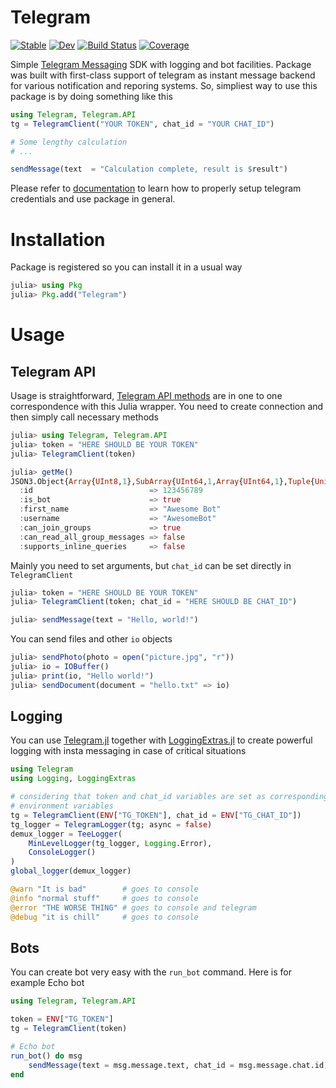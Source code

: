 # Telegram

[![Stable](https://img.shields.io/badge/docs-stable-blue.svg)](https://Arkoniak.github.io/Telegram.jl/stable)
[![Dev](https://img.shields.io/badge/docs-dev-blue.svg)](https://Arkoniak.github.io/Telegram.jl/dev)
[![Build Status](https://travis-ci.com/Arkoniak/Telegram.jl.svg?branch=master)](https://travis-ci.com/Arkoniak/Telegram.jl)
[![Coverage](https://codecov.io/gh/Arkoniak/Telegram.jl/branch/master/graph/badge.svg)](https://codecov.io/gh/Arkoniak/Telegram.jl)

Simple [Telegram Messaging](https://telegram.org/) SDK with logging and bot facilities. Package was built with first-class support of telegram as instant message backend for various notification and reporing systems. So, simpliest way to use this package is by doing something like this

```julia
using Telegram, Telegram.API
tg = TelegramClient("YOUR TOKEN", chat_id = "YOUR CHAT_ID")

# Some lengthy calculation
# ...

sendMessage(text  = "Calculation complete, result is $result")
```

Please refer to [documentation](https://Arkoniak.github.io/Telegram.jl/dev) to learn how to properly setup telegram credentials and use package in general. 

# Installation

Package is registered so you can install it in a usual way

```julia
julia> using Pkg
julia> Pkg.add("Telegram")
```

# Usage

## Telegram API

Usage is straightforward, [Telegram API methods](https://core.telegram.org/bots/api#available-methods) are in one to one correspondence with this Julia wrapper. You need to create connection and then simply call necessary methods

```julia
julia> using Telegram, Telegram.API
julia> token = "HERE SHOULD BE YOUR TOKEN"
julia> TelegramClient(token)

julia> getMe()
JSON3.Object{Array{UInt8,1},SubArray{UInt64,1,Array{UInt64,1},Tuple{UnitRange{Int64}},true}} with 7 entries:
  :id                          => 123456789
  :is_bot                      => true
  :first_name                  => "Awesome Bot"
  :username                    => "AwesomeBot"
  :can_join_groups             => true
  :can_read_all_group_messages => false
  :supports_inline_queries     => false
```

Mainly you need to set arguments, but `chat_id` can be set directly in `TelegramClient` 

```julia
julia> token = "HERE SHOULD BE YOUR TOKEN"
julia> TelegramClient(token; chat_id = "HERE SHOULD BE CHAT_ID")

julia> sendMessage(text = "Hello, world!")
```

You can send files and other `io` objects

```julia
julia> sendPhoto(photo = open("picture.jpg", "r"))
julia> io = IOBuffer()
julia> print(io, "Hello world!")
julia> sendDocument(document = "hello.txt" => io)
```

## Logging

You can use [Telegram.jl](https://github.com/Arkoniak/Telegram.jl) together with [LoggingExtras.jl](https://github.com/oxinabox/LoggingExtras.jl) to create powerful logging with insta messaging in case of critical situations

```julia
using Telegram
using Logging, LoggingExtras

# considering that token and chat_id variables are set as corresponding 
# environment variables
tg = TelegramClient(ENV["TG_TOKEN"], chat_id = ENV["TG_CHAT_ID"])
tg_logger = TelegramLogger(tg; async = false)
demux_logger = TeeLogger(
    MinLevelLogger(tg_logger, Logging.Error),
    ConsoleLogger()
)
global_logger(demux_logger)

@warn "It is bad"        # goes to console
@info "normal stuff"     # goes to console
@error "THE WORSE THING" # goes to console and telegram
@debug "it is chill"     # goes to console
```

## Bots

You can create bot very easy with the `run_bot` command. Here is for example Echo bot
```julia
using Telegram, Telegram.API

token = ENV["TG_TOKEN"]
tg = TelegramClient(token)

# Echo bot
run_bot() do msg
    sendMessage(text = msg.message.text, chat_id = msg.message.chat.id)
end
```
